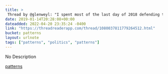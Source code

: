 ```yaml
---
title: > 
 Thread by @glenweyl: "I spent most of the last day of 2018 defending the political sociology of the @NiskanenCenter-style project of uniting self-identified or pr […]"
date: 2019-01-14T20:28:08+00:00
dateadded: 2022-04-20 23:35:24 -0400
link: "https://threadreaderapp.com/thread/1080037811779264512.html"
bucket: patterns
layout: urlnote
tags: ["patterns", "politics", "patterns"]
--- 
```

No Description
 <!-- end excerpt --> 
<div class='bucket'><a class='internal-link' href='/buckets/patterns'>patterns</a></div> 
